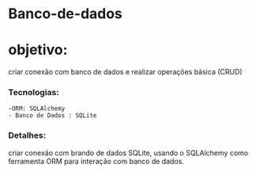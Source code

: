# Banco-de-dados

# objetivo:
criar conexão com banco de dados e realizar operações básica
(CRUD)

### Tecnologias:
    -ORM: SQLAlchemy
    - Banco de Dados : SQLite

### Detalhes:
criar conexão com brando de dados SQLite, usando o SQLAlchemy
como ferramenta ORM para interação com banco de dados.
